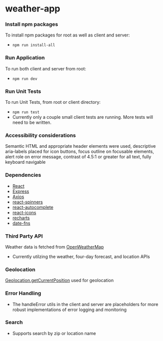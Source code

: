 # weather-app

### Install npm packages

To install npm packages for root as well as client and server:

- `npm run install-all`

### Run Application

To run both client and server from root:

- `npm run dev`

### Run Unit Tests

To run Unit Tests, from root or client directory:

- `npm run test`
- Currently only a couple small client tests are running. More tests will need to be written.

### Accessibility considerations

Semantic HTML and appropriate header elements were used, descriptive aria-labels placed for icon buttons, focus outline on focusable elements, alert role on error message, contrast of 4.5:1 or greater for all text, fully keyboard navigable

### Dependencies

- [React](https://react.dev/)
- [Express](https://www.npmjs.com/package/express)
- [Axios](https://axios-http.com/docs/api_intro)
- [react-spinners](https://www.npmjs.com/package/react-spinners)
- [react-autocomplete](https://www.npmjs.com/package/react-autocomplete)
- [react-icons](https://react-icons.github.io/react-icons/)
- [recharts](https://recharts.org/en-US/)
- [date-fns](https://date-fns.org/)

### Third Party API

Weather data is fetched from [OpenWeatherMap](https://openweathermap.org/api)

- Currently utilzing the weather, four-day forecast, and location APIs

### Geolocation

[Geolocation.getCurrentPosition](https://developer.mozilla.org/en-US/docs/Web/API/Geolocation/getCurrentPosition) used for geolocation

### Error Handling

- The handleError utils in the client and server are placeholders for more robust implementations of error logging and monitoring

### Search

- Supports search by zip or location name
